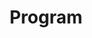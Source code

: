 ---
title: "Program"
meta_title: "Program - ENGREENVN"
description: "Learn about the latest initiatives and projects focused on environmental conservation at ENGREENVN. Join us in creating a more eco-friendly world!."
image: "/assets/action.jpg"
program:
    -  title: "The training program includes online and on-site sessions as follows:"
       bullet:
            - "Online training with 04 modules divided into each weekend"
            - "On-site training at Tan Tao University, Long An"
            - "Online A&Q and orientation"
---
